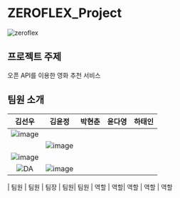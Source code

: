# ZEROFLEX_Project

![zeroflex](https://github.com/user-attachments/assets/4668aeb7-01cb-4d11-bd6e-d7aa6287deec)

## 프로젝트 주제
오픈 API를 이용한 영화 추천 서비스

## 팀원 소개 

  |김선우	|김윤정	|박현춘	|윤다영 |하태인
  |:------:|:-------:|:------:|:------:|:------:
  |![image](https://github.com/user-attachments/assets/c0979c62-2ed3-4fdb-bca2-48865130b9ab)
    |![image](https://github.com/user-attachments/assets/8ffbf77e-5a6e-4942-8bfd-19dd56406cfa)
   |![image](https://github.com/user-attachments/assets/25985153-fa41-431c-964f-13e5c58aadec)
|![DA](https://github.com/user-attachments/assets/d1b5a2ce-4b21-45d3-abfc-a706d625ed17)  |![image](https://github.com/user-attachments/assets/8eab79af-f2d2-425b-b6ac-15267a23b25b)

  | 팀원 | 팀원 | 팀장 | 팀원| 팀원
  | 역할 | 역할| 역할 | 역할 | 역할

